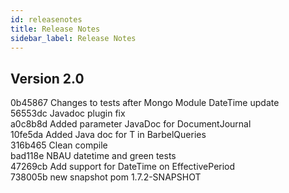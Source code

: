 ```yaml
---
id: releasenotes
title: Release Notes
sidebar_label: Release Notes
---
```


## Version 2.0
0b45867 Changes to tests after Mongo Module DateTime update</br>
56553dc Javadoc plugin fix</br>
a0c8b8d Added parameter JavaDoc for DocumentJournal</br>
10fe5da Added Java doc for T in BarbelQueries</br>
316b465 Clean compile</br>
bad118e NBAU datetime and green tests</br>
47269cb Add support for DateTime on EffectivePeriod</br>
738005b new snapshot pom 1.7.2-SNAPSHOT</br>